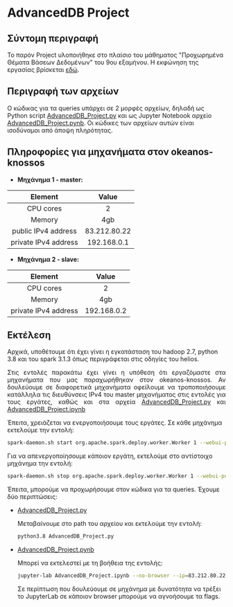 # AdvancedDB Project
## Σύντομη περιγραφή
Το παρόν Project υλοποιήθηκε στο πλαίσιο του μάθηματος "Προχωρημένα Θέματα Βάσεων Δεδομένων" του 9ου εξαμήνου. Η εκφώνηση της εργασίας βρίσκεται [εδώ](https://helios.ntua.gr/pluginfile.php/175280/mod_resource/content/2/AdvancedDB_project_2022.pdf).

## Περιγραφή των αρχείων
Ο κώδικας για τα queries υπάρχει σε 2 μορφές αρχείων, δηλαδή ως Python script [AdvancedDB_Project.py](https://github.com/alexandrosst/AdvancedDB_Project/blob/main/AdvancedDB_Project.py) και ως Jupyter Notebook αρχείο [AdvancedDB_Project.pynb](https://github.com/alexandrosst/AdvancedDB_Project/blob/main/AdvancedDB_Project.ipynb). Οι κώδικες των αρχείων αυτών είναι ισοδύναμοι από άποψη πληρότητας.

## Πληροφορίες για μηχανήματα στον okeanos-knossos
- **Μηχάνημα 1 - master:**

|        Element       |     Value    |
|:--------------------:|:------------:|
|       CPU cores      |       2      |
|        Memory        |      4gb     |
|  public IPv4 address | 83.212.80.22 |
| private IPv4 address |  192.168.0.1 |

- **Μηχάνημα 2 - slave:**

|        Element       |     Value    |
|:--------------------:|:------------:|
|       CPU cores      |       2      |
|        Memory        |      4gb     |
| private IPv4 address |  192.168.0.2 |

## Εκτέλεση
Αρχικά, υποθέτουμε ότι έχει γίνει η εγκατάσταση του hadoop 2.7, python 3.8 και του spark 3.1.3 όπως περιγράφεται στις οδηγίες του helios.

<p align="justify";line-height="1.5">Στις εντολές παρακάτω έχει γίνει η υπόθεση ότι εργαζόμαστε στα μηχανήματα που μας παραχωρήθηκαν στον okeanos-knossos. Αν δουλεύουμε σε διαφορετικά μηχανήματα οφείλουμε να τροποποιήσουμε κατάλληλα τις διευθύνσεις IPv4 του master μηχανήματος στις εντολές για τους εργάτες, καθώς και στα αρχεία <a href=https://github.com/alexandrosst/AdvancedDB_Project/blob/main/AdvancedDB_Project.py>AdvancedDB_Project.py</a> και <a href=https://github.com/alexandrosst/AdvancedDB_Project/blob/main/AdvancedDB_Project.ipynb>AdvancedDB_Project.ipynb</a></p>

Έπειτα, χρειάζεται να ενεργοποιήσουμε τους εργάτες. Σε κάθε μηχάνημα εκτελούμε την εντολή:
```bash
spark-daemon.sh start org.apache.spark.deploy.worker.Worker 1 --webui-port 8080 --port 65509 --cores 2 --memory 4g spark://192.168.0.1:7077
```
Για να απενεργοποίησουμε κάποιον εργάτη, εκτελούμε στο αντίστοιχο μηχάνημα την εντολή:
```bash
spark-daemon.sh stop org.apache.spark.deploy.worker.Worker 1 --webui-port 8080 --port 65509 --cores 2 --memory 4g spark://192.168.0.1:7077
```

Έπειτα, μπορούμε να προχωρήσουμε στον κώδικα για τα queries. Έχουμε δύο περιπτώσεις:
- [AdvancedDB_Project.py](https://github.com/alexandrosst/AdvancedDB_Project/blob/main/AdvancedDB_Project.py)

    Μεταβαίνουμε στο path του αρχείου και εκτελούμε την εντολή:
    ```bash
    python3.8 AdvancedDB_Project.py
    ```
- [AdvancedDB_Project.pynb](https://github.com/alexandrosst/AdvancedDB_Project/blob/main/AdvancedDB_Project.ipynb)

    Μπορεί να εκτελεστεί με τη βοήθεια της εντολής:
    ```bash
    jupyter-lab AdvancedDB_Project.ipynb --no-browser --ip=83.212.80.22
    ```
    Σε περίπτωση που δουλεύουμε σε μηχάνημα με δυνατότητα να τρέξει το JupyterLab σε κάποιον browser μπορούμε να αγνοήσουμε τα flags. 